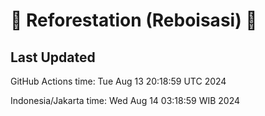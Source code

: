 
# 🌳 Reforestation (Reboisasi) 🌲

## Last Updated

GitHub Actions time: Tue Aug 13 20:18:59 UTC 2024

Indonesia/Jakarta time: Wed Aug 14 03:18:59 WIB 2024
